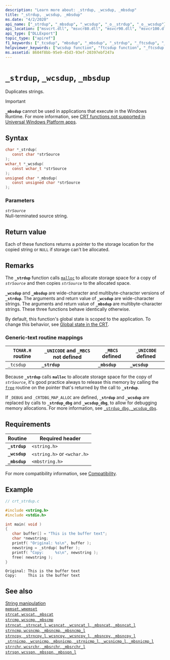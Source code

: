 ```yaml
---
description: "Learn more about: _strdup, _wcsdup, _mbsdup"
title: "_strdup, _wcsdup, _mbsdup"
ms.date: "4/2/2020"
api_name: ["_strdup", "_mbsdup", "_wcsdup", "_o__strdup", "_o__wcsdup"]
api_location: ["msvcrt.dll", "msvcr80.dll", "msvcr90.dll", "msvcr100.dll", "msvcr100_clr0400.dll", "msvcr110.dll", "msvcr110_clr0400.dll", "msvcr120.dll", "msvcr120_clr0400.dll", "ucrtbase.dll", "api-ms-win-crt-multibyte-l1-1-0.dll", "api-ms-win-crt-string-l1-1-0.dll", "api-ms-win-crt-private-l1-1-0.dll"]
api_type: ["DLLExport"]
topic_type: ["apiref"]
f1_keywords: ["_tcsdup", "mbsdup", "_mbsdup", "_strdup", "_ftcsdup", "_wcsdup"]
helpviewer_keywords: ["wcsdup function", "ftcsdup function", "_ftcsdup function", "mbsdup function", "strdup function", "_strdup function", "_wcsdup function", "copying strings", "duplicating strings", "strings [C++], copying", "_mbsdup function", "strings [C++], duplicating", "tcsdup function", "_tcsdup function"]
ms.assetid: 8604f8bb-95e9-45d3-93ef-20397ebf247a
---
```

# `_strdup`, `_wcsdup`, `_mbsdup`

Duplicates strings.

> [!IMPORTANT]
> **`_mbsdup`** cannot be used in applications that execute in the Windows Runtime. For more information, see [CRT functions not supported in Universal Windows Platform apps](../../cppcx/crt-functions-not-supported-in-universal-windows-platform-apps.md).

## Syntax

```C
char *_strdup(
   const char *strSource
);
wchar_t *_wcsdup(
   const wchar_t *strSource
);
unsigned char *_mbsdup(
   const unsigned char *strSource
);
```

### Parameters

*`strSource`*\
Null-terminated source string.

## Return value

Each of these functions returns a pointer to the storage location for the copied string or `NULL` if storage can't be allocated.

## Remarks

The **`_strdup`** function calls [`malloc`](malloc.md) to allocate storage space for a copy of *`strSource`* and then copies *`strSource`* to the allocated space.

**`_wcsdup`** and **`_mbsdup`** are wide-character and multibyte-character versions of **`_strdup`**. The arguments and return value of **`_wcsdup`** are wide-character strings. The arguments and return value of **`_mbsdup`** are multibyte-character strings. These three functions behave identically otherwise.

By default, this function's global state is scoped to the application. To change this behavior, see [Global state in the CRT](../global-state.md).

### Generic-text routine mappings

| `TCHAR.H` routine | `_UNICODE` and `_MBCS` not defined | `_MBCS` defined | `_UNICODE` defined |
|---|---|---|---|
| `_tcsdup` | **`_strdup`** | **`_mbsdup`** | **`_wcsdup`** |

Because **`_strdup`** calls **`malloc`** to allocate storage space for the copy of *`strSource`*, it's good practice always to release this memory by calling the [`free`](free.md) routine on the pointer that's returned by the call to **`_strdup`**.

If `_DEBUG` and `_CRTDBG_MAP_ALLOC` are defined, **`_strdup`** and **`_wcsdup`** are replaced by calls to **`_strdup_dbg`** and **`_wcsdup_dbg`**, to allow for debugging memory allocations. For more information, see [`_strdup_dbg`, `_wcsdup_dbg`](strdup-dbg-wcsdup-dbg.md).

## Requirements

| Routine | Required header |
|---|---|
| **`_strdup`** | `<string.h>` |
| **`_wcsdup`** | `<string.h>` or `<wchar.h>` |
| **`_mbsdup`** | `<mbstring.h>` |

For more compatibility information, see [Compatibility](../compatibility.md).

## Example

```C
// crt_strdup.c

#include <string.h>
#include <stdio.h>

int main( void )
{
   char buffer[] = "This is the buffer text";
   char *newstring;
   printf( "Original: %s\n", buffer );
   newstring = _strdup( buffer );
   printf( "Copy:     %s\n", newstring );
   free( newstring );
}
```

```Output
Original: This is the buffer text
Copy:     This is the buffer text
```

## See also

[String manipulation](../string-manipulation-crt.md)\
[`memset`, `wmemset`](memset-wmemset.md)\
[`strcat`, `wcscat`, `_mbscat`](strcat-wcscat-mbscat.md)\
[`strcmp`, `wcscmp`, `_mbscmp`](strcmp-wcscmp-mbscmp.md)\
[`strncat`, `_strncat_l`, `wcsncat`, `_wcsncat_l`, `_mbsncat`, `_mbsncat_l`](strncat-strncat-l-wcsncat-wcsncat-l-mbsncat-mbsncat-l.md)\
[`strncmp`, `wcsncmp`, `_mbsncmp`, `_mbsncmp_l`](strncmp-wcsncmp-mbsncmp-mbsncmp-l.md)\
[`strncpy`, `_strncpy_l`, `wcsncpy`, `_wcsncpy_l`, `_mbsncpy`, `_mbsncpy_l`](strncpy-strncpy-l-wcsncpy-wcsncpy-l-mbsncpy-mbsncpy-l.md)\
[`_strnicmp`, `_wcsnicmp`, `_mbsnicmp`, `_strnicmp_l`, `_wcsnicmp_l`, `_mbsnicmp_l`](strnicmp-wcsnicmp-mbsnicmp-strnicmp-l-wcsnicmp-l-mbsnicmp-l.md)\
[`strrchr`, `wcsrchr`, `_mbsrchr`, `_mbsrchr_l`](strrchr-wcsrchr-mbsrchr-mbsrchr-l.md)\
[`strspn`, `wcsspn`, `_mbsspn`, `_mbsspn_l`](strspn-wcsspn-mbsspn-mbsspn-l.md)
